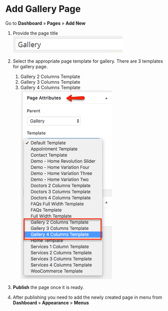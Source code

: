 # Add Gallery Page

Go to **Dashboard** &raquo; **Pages** &raquo; **Add New**

1. Provide the page title
![page title](images/pages/8.png)

2. Select the appropriate page template for gallery.
There are 3 templates for gallery page.
    1. Gallery 2 Columns Template
    2. Gallery 3 Columns Template
    3. Gallery 4 Columns Template
![page template](images/pages/9.png)

3. **Publish** the page once it is ready.

4. After publishing you need to add the newly created page in menu from **Dashboard** &raquo; **Appearance** &raquo; **Menus**
